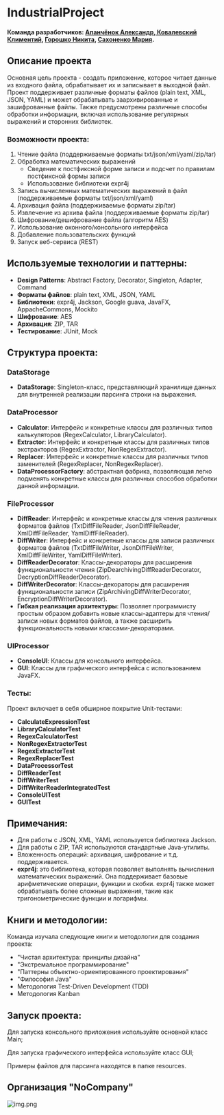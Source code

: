 # IndustrialProject
#### **Команда разработчиков**: [Апанчёнок Александр](https://github.com/Corovinus),[ Ковалевский Климентий](https://github.com/Klimentij-Kvl), [Горошко Никита](https://github.com/NikitaHaroshka), [Сахоненко Мария](https://github.com/MariaSakhonenko).

## Описание проекта
Основная цель проекта - создать приложение, которое читает данные из входного файла, обрабатывает их и записывает в выходной файл. Проект поддерживает различные форматы файлов (plain text, XML, JSON, YAML) и может обрабатывать заархивированные и зашифрованные файлы. Также предусмотрены различные способы обработки информации, включая использование регулярных выражений и сторонних библиотек.

### Возможности проекта:
1. Чтение файла (поддерживаемые форматы txt/json/xml/yaml/zip/tar)
2. Обработка математических выражений
    - Сведение к постфиксной форме записи и подсчет по правилам постфиксной формы записи
    - Использование библиотеки expr4j
3. Запись вычисленных математических выражений в файл (поддерживаемые форматы txt/json/xml/yaml)
4. Архивация файла (поддерживаемые форматы zip/tar)
5. Извлечение из архива файла (поддерживаемые форматы zip/tar)
6. Шифрование/дешифрование файла (алгоритм AES)
7. Использование оконного/консольного интерфейса
8. Добавление пользовательских функций
9. Запуск веб-сервиса (REST)

## Используемые технологии и паттерны:
- **Design Patterns**: Abstract Factory, Decorator, Singleton, Adapter, Command
- **Форматы файлов**: plain text, XML, JSON, YAML
- **Библиотеки**: expr4j, Jackson, Google guava, JavaFX, AppacheCommons, Mockito
- **Шифрование**: AES
- **Архивация**: ZIP, TAR
- **Тестирование**: JUnit, Mock

## Структура проекта:
### DataStorage 
- **DataStorage**: Singleton-класс, представляющий хранилище данных для внутренней реализации парсинга строки на выражения.

### DataProcessor
- **Calculator**: Интерфейс и конкретные классы для различных типов калькуляторов (RegexCalculator, LibraryCalculator).
- **Extractor**: Интерфейс и конкретные классы для различных типов экстракторов (RegexExtractor, NonRegexExtractor).
- **Replacer**: Интерфейс и конкретные классы для различных типов заменителей (RegexReplacer, NonRegexReplacer).
- **DataProcessorFactory**: абстрактная фабрика, позволяющая легко подменять конкретные классы для различных способов обработки данной информации.

### FileProcessor
- **DiffReader**: Интерфейс и конкретные классы для чтения различных форматов файлов (TxtDiffFileReader, JsonDiffFileReader, XmlDiffFileReader, YamlDiffFileReader).
- **DiffWriter**: Интерфейс и конкретные классы для записи различных форматов файлов (TxtDiffFileWriter, JsonDiffFileWriter, XmlDiffFileWriter, YamlDiffFileWriter).
- **DiffReaderDecorator**: Классы-декораторы для расширения функциональности чтения (ZipDearchivingDiffReaderDecorator, DecryptionDiffReaderDecorator).
- **DiffWriterDecorator**: Классы-декораторы для расширения функциональности записи (ZipArchivingDiffWriterDecorator, EncryptionDiffWriterDecorator).
- **Гибкая реализация архитектуры**: Позволяет программисту простым образом добавить новые классы-адаптеры для чтения/записи новых форматов файлов, а также расширить функциональность новыми классами-декораторами.

### UIProcessor
- **ConsoleUI**: Классы для консольного интерфейса.
- **GUI**: Классы для графического интерфейса с использованием JavaFX.

### Тесты:
Проект включает в себя обширное покрытие Unit-тестами:
- **CalculateExpressionTest**
- **LibraryCalculatorTest**
- **RegexCalculatorTest**
- **NonRegexExtractorTest**
- **RegexExtractorTest**
- **RegexReplacerTest**
- **DataProcessorTest**
- **DiffReaderTest**
- **DiffWriterTest**
- **DiffWriterReaderIntegratedTest**
- **ConsoleUITest**
- **GUITest**

## Примечания:
- Для работы с JSON, XML, YAML используется библиотека Jackson.
- Для работы с ZIP, TAR используются стандартные Java-утилиты.
- Вложенность операций: архивация, шифрование и т.д. поддерживается.
- **expr4j**: это библиотека, которая позволяет выполнять вычисления математических выражений. Она поддерживает базовые арифметические операции, функции и скобки. expr4j также может обрабатывать более сложные выражения, такие как тригонометрические функции и логарифмы.

## Книги и методологии:
Команда изучала следующие книги и методологии для создания проекта:
- "Чистая архитектура: принципы дизайна"
- "Экстремальное программирование"
- "Паттерны объектно-ориентированного проектирования"
- "Философия Java"
- Методология Test-Driven Development (TDD)
- Методология Kanban

## Запуск проекта:
Для запуска консольного приложения используйте основной класс Main;

Для запуска графического интерфейса используйте класс GUI;

Примеры файлов для парсинга находятся в папке resources.

## Организация "NoCompany"

![img.png](img.png)
